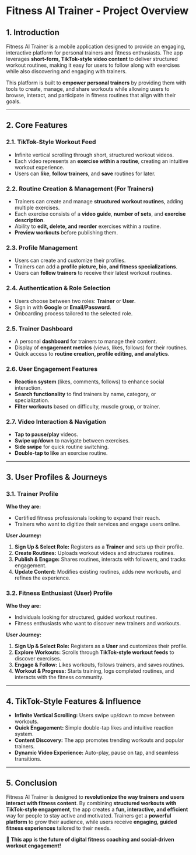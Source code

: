 # **Fitness AI Trainer - Project Overview**

## **1. Introduction**
Fitness AI Trainer is a mobile application designed to provide an engaging, interactive platform for personal trainers and fitness enthusiasts. The app leverages **short-form, TikTok-style video content** to deliver structured workout routines, making it easy for users to follow along with exercises while also discovering and engaging with trainers.

This platform is built to **empower personal trainers** by providing them with tools to create, manage, and share workouts while allowing users to browse, interact, and participate in fitness routines that align with their goals.

---

## **2. Core Features**

### **2.1. TikTok-Style Workout Feed**
- Infinite vertical scrolling through short, structured workout videos.
- Each video represents an **exercise within a routine**, creating an intuitive workout experience.
- Users can **like**, **follow trainers**, and **save** routines for later.

### **2.2. Routine Creation & Management (For Trainers)**
- Trainers can create and manage **structured workout routines**, adding multiple exercises.
- Each exercise consists of a **video guide**, **number of sets**, and **exercise description**.
- Ability to **edit, delete, and reorder** exercises within a routine.
- **Preview workouts** before publishing them.

### **2.3. Profile Management**
- Users can create and customize their profiles.
- Trainers can add a **profile picture, bio, and fitness specializations**.
- Users can **follow trainers** to receive their latest workout routines.

### **2.4. Authentication & Role Selection**
- Users choose between two roles: **Trainer** or **User**.
- Sign in with **Google** or **Email/Password**.
- Onboarding process tailored to the selected role.

### **2.5. Trainer Dashboard**
- A personal **dashboard** for trainers to manage their content.
- Display of **engagement metrics** (views, likes, follows) for their routines.
- Quick access to **routine creation, profile editing, and analytics**.

### **2.6. User Engagement Features**
- **Reaction system** (likes, comments, follows) to enhance social interaction.
- **Search functionality** to find trainers by name, category, or specialization.
- **Filter workouts** based on difficulty, muscle group, or trainer.

### **2.7. Video Interaction & Navigation**
- **Tap to pause/play** videos.
- **Swipe up/down** to navigate between exercises.
- **Side swipe** for quick routine switching.
- **Double-tap to like** an exercise routine.

---

## **3. User Profiles & Journeys**

### **3.1. Trainer Profile**
**Who they are:**
- Certified fitness professionals looking to expand their reach.
- Trainers who want to digitize their services and engage users online.

**User Journey:**
1. **Sign Up & Select Role:** Registers as a **Trainer** and sets up their profile.
2. **Create Routines:** Uploads workout videos and structures routines.
3. **Publish & Engage:** Shares routines, interacts with followers, and tracks engagement.
4. **Update Content:** Modifies existing routines, adds new workouts, and refines the experience.

### **3.2. Fitness Enthusiast (User) Profile**
**Who they are:**
- Individuals looking for structured, guided workout routines.
- Fitness enthusiasts who want to discover new trainers and workouts.

**User Journey:**
1. **Sign Up & Select Role:** Registers as a **User** and customizes their profile.
2. **Explore Workouts:** Scrolls through **TikTok-style workout feeds** to discover exercises.
3. **Engage & Follow:** Likes workouts, follows trainers, and saves routines.
4. **Workout & Progress:** Starts training, logs completed routines, and interacts with the fitness community.

---

## **4. TikTok-Style Features & Influence**
- **Infinite Vertical Scrolling:** Users swipe up/down to move between workouts.
- **Quick Engagement:** Simple double-tap likes and intuitive reaction system.
- **Content Discovery:** The app promotes trending workouts and popular trainers.
- **Dynamic Video Experience:** Auto-play, pause on tap, and seamless transitions.

---

## **5. Conclusion**
Fitness AI Trainer is designed to **revolutionize the way trainers and users interact with fitness content**. By combining **structured workouts with TikTok-style engagement**, the app creates a **fun, interactive, and efficient** way for people to stay active and motivated. Trainers get a **powerful platform** to grow their audience, while users receive **engaging, guided fitness experiences** tailored to their needs.

🚀 **This app is the future of digital fitness coaching and social-driven workout engagement!**